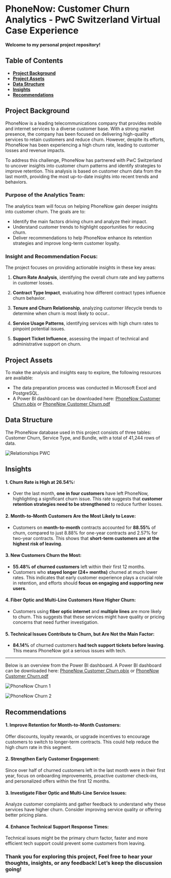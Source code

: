 # PhoneNow: Customer Churn Analytics - PwC Switzerland Virtual Case Experience

**Welcome to my personal project repository!** 

## Table of Contents
- [**Project Background**](#project-background)
- [**Project Assets**](#project-assets)
- [**Data Structure**](#data-structure)
- [**Insights**](#insights)
- [**Recommendations**](#recommendations)


## Project Background

PhoneNow is a leading telecommunications company that provides mobile and internet services to a diverse customer base. With a strong market presence, the company has been focused on delivering high-quality services to retain customers and reduce churn. However, despite its efforts, PhoneNow has been experiencing a high churn rate, leading to customer losses and revenue impacts.

To address this challenge, PhoneNow has partnered with PwC Switzerland to uncover insights into customer churn patterns and identify strategies to improve retention. This analysis is based on customer churn data from the last month, providing the most up-to-date insights into recent trends and behaviors.


### Purpose of the Analytics Team:
The analytics team will focus on helping PhoneNow gain deeper insights into customer churn. The goals are to:

-  Identify the main factors driving churn and analyze their impact.
-  Understand customer trends to highlight opportunities for reducing churn.
-  Deliver recommendations to help PhoneNow enhance its retention strategies and improve long-term customer loyalty.


### Insight and Recommendation Focus:
The project focuses on providing actionable insights in these key areas:

1. **Churn Rate Analysis**,
identifying the overall churn rate and key patterns in customer losses.

2. **Contract Type Impact**,
evaluating how different contract types influence churn behavior.

3. **Tenure and Churn Relationship**,
analyzing customer lifecycle trends to determine when churn is most likely to occur..

4. **Service Usage Patterns**,
identifying services with high churn rates to pinpoint potential issues.

5. **Support Ticket Influence**,
assessing the impact of technical and administrative support on churn.


## Project Assets
To make the analysis and insights easy to explore, the following resources are available:

- The data preparation process was conducted in Microsoft Excel and PostgreSQL.
- A Power BI dashboard can be downloaded here: [PhoneNow Customer Churn.pbix](https://github.com/MRamadhanKesaPI/PhoneNow-Customer-Churn-Analytics/blob/main/PhoneNow%20Customer%20Churn.pbix) or [PhoneNow Customer Churn.pdf](https://github.com/MRamadhanKesaPI/PhoneNow-Customer-Churn-Analytics/blob/main/PhoneNow%20Customer%20Churn.pdf)


## Data Structure
The PhoneNow database used in this project consists of three tables: Customer Churn, Service Type, and Bundle, with a total of 41,244 rows of data.

![Relationships PWC](https://github.com/user-attachments/assets/5aa5554e-ae2a-4afe-a194-c34d973793ba)



## Insights

#### 1. Churn Rate is High at 26.54%:
-  Over the last month, **one in four customers** have left PhoneNow, highlighting a significant churn issue. This rate suggests that **customer retention strategies need to be strengthened** to reduce further losses.
    
#### 2. Month-to-Month Customers Are the Most Likely to Leave:
-  Customers on **month-to-month** contracts accounted for **88.55%** of churn, compared to just 8.88% for one-year contracts and 2.57% for two-year contracts. This shows that **short-term customers are at the highest risk of leaving**.

#### 3. New Customers Churn the Most:
-  **55.48% of churned customers** left within their first 12 months.
-  Customers who **stayed longer (24+ months)** churned at much lower rates.
This indicates that early customer experience plays a crucial role in retention, and efforts should **focus on engaging and supporting new users**.

#### 4. Fiber Optic and Multi-Line Customers Have Higher Churn:
-  Customers using **fiber optic internet** and **multiple lines** are more likely to churn. This suggests that these services might have quality or pricing concerns that need further investigation.

#### 5. Technical Issues Contribute to Churn, but Are Not the Main Factor:
-  **84.14%** of churned customers **had tech support tickets before leaving**. This means PhoneNow got a serious issues with tech.

---
Below is an overview from the Power BI dashboard. A Power BI dashboard can be downloaded here: [PhoneNow Customer Churn.pbix](https://github.com/MRamadhanKesaPI/PhoneNow-Customer-Churn-Analytics/blob/main/PhoneNow%20Customer%20Churn.pbix) or [PhoneNow Customer Churn.pdf](https://github.com/MRamadhanKesaPI/PhoneNow-Customer-Churn-Analytics/blob/main/PhoneNow%20Customer%20Churn.pdf)

![PhoneNow Churn 1](https://github.com/user-attachments/assets/7e5eb567-839e-4403-8e28-ea3d203c6638)

![PhoneNow Churn 2](https://github.com/user-attachments/assets/35a09b2e-bbcc-489e-87de-f60126f4787e)


## Recommendations

#### 1. Improve Retention for Month-to-Month Customers:
Offer discounts, loyalty rewards, or upgrade incentives to encourage customers to switch to longer-term contracts. This could help reduce the high churn rate in this segment.
  
#### 2. Strengthen Early Customer Engagement: 
Since over half of churned customers left in the last month were in their first year, focus on onboarding improvements, proactive customer check-ins, and personalized offers within the first 12 months.

#### 3. Investigate Fiber Optic and Multi-Line Service Issues:
Analyze customer complaints and gather feedback to understand why these services have higher churn. Consider improving service quality or offering better pricing plans.

#### 4. Enhance Technical Support Response Times:
Technical issues might be the primary churn factor, faster and more efficient tech support could prevent some customers from leaving.

### Thank you for exploring this project, Feel free to hear your thoughts, insights, or any feedback! Let’s keep the discussion going!
